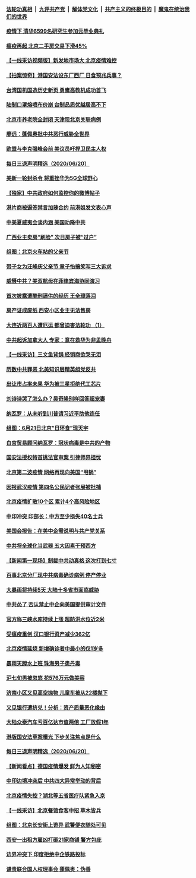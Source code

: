 

####  [法轮功真相](../../../../basic/blob/master/README.md?t=06221602) &nbsp;|&nbsp; [九评共产党](../../../../9ping.md/blob/master/README.md?t=06221602) &nbsp;|&nbsp; [解体党文化](../../../../jtdwh.md/blob/master/README.md?t=06221602)  &nbsp;|&nbsp; [共产主义的终极目的](../../../../gczydzjmd.md/blob/master/README.md?t=06221602) &nbsp;|&nbsp; [魔鬼在统治我们的世界](../../../../mgztzwmdsj.md/blob/master/README.md?t=06221602) 

#### [疫情下 清华6599名研究生参加云毕业典礼](../pages/nsc413/n12202984.md?t=06221602) 

#### [瘟疫再起 北京二手房交易下滑45%](../pages/nsc413/n12202697.md?t=06221602) 

#### [【一线采访视频版】新发地市场大 北京疫情难控](../pages/nsc413/n12201464.md?t=06221602) 

#### [【拍案惊奇】港国安法设东厂西厂 日食预兆兵事？](../pages/nsc413/n12202762.md?t=06221602) 

#### [台湾国机国造历史新页 勇鹰高教机成功首飞](../pages/nsc413/n12202865.md?t=06221602) 

#### [陆制口罩熔喷布价崩 台制品质优越居高不下](../pages/nsc413/n12202982.md?t=06221602) 

#### [北京市养老院全封闭 天津现北京关联病例](../pages/nsc413/n12202933.md?t=06221602) 


#### [廖远：蓬佩奥批中共恶行威胁全世界](../pages/nsc413/n12202827.md?t=06221602) 

#### [欧盟与李克强峰会前 美议员吁捍卫民主人权](../pages/nsc413/n12202775.md?t=06221602) 

#### [每日三退声明精选（2020/06/20）](../pages/nsc413/n12202855.md?t=06221602) 

#### [美新一轮封杀令 将重挫华为5G全球野心](../pages/nsc413/n12202488.md?t=06221602) 

#### [【独家】中共政府如何监控你的微博帖子](../pages/nsc413/n12192234.md?t=06221602) 

#### [港片商被逼签禁言加辣合约 前港姐发文表心声](../pages/nsc413/n12202465.md?t=06221602) 

#### [中美夏威夷会谈内涵 美国劝降中共](../pages/nsc413/n12202579.md?t=06221602) 

#### [广西业主卖房“刷脸” 次日房子被“过户”](../pages/nsc413/n12202435.md?t=06221602) 

#### [组图：北京火车站的父亲节](../pages/nsc413/n12202250.md?t=06221602) 

#### [带子女为汪峰庆父亲节 章子怡搞笑写三大诉求](../pages/nsc413/n12202305.md?t=06221602) 

#### [威慑中共？美双航母在菲律宾海协同演习](../pages/nsc413/n12202399.md?t=06221602) 

#### [首次披露遭酷刑逼供的经历 王全璋落泪](../pages/nsc413/n12202345.md?t=06221602) 

#### [房产证成废纸 西安小区业主无法售房](../pages/nsc413/n12202301.md?t=06221602) 

#### [大连近两百人遭厄运 都曾迫害法轮功 （1）](../pages/nsc413/n12197639.md?t=06221602) 

#### [中共起诉加拿大人 专家：意在救华为非孟晚舟](../pages/nsc413/n12202072.md?t=06221602) 

#### [【一线采访】三文鱼背锅 经销商欲哭无泪](../pages/nsc413/n12202308.md?t=06221602) 

#### [历数中共罪恶 北美知识层精英组党反共](../pages/nsc413/n12202192.md?t=06221602) 

#### [出让市占率未果 华为被三星拒绝代工芯片](../pages/nsc413/n12201980.md?t=06221602) 

#### [刘诗诗哭了怎么办？吴奇隆别样回答超宠妻](../pages/nsc413/n12202190.md?t=06221602) 

#### [纳瓦罗：从未听到川普请习近平助他连任](../pages/nsc413/n12202251.md?t=06221602) 

#### [组图：6月21日北京“日环食”现天宇](../pages/nsc413/n12202149.md?t=06221602) 

#### [白宫贸易顾问纳瓦罗：冠状病毒是中共的产物](../pages/nsc413/n12202027.md?t=06221602) 

#### [国安法授权特首挑法官审案 引律师界担忧](../pages/nsc413/n12202121.md?t=06221602) 

#### [北京第二波疫情 网络再现向美国“甩锅”](../pages/nsc413/n12201996.md?t=06221602) 

#### [因报武汉疫情 第四名公民记者张展被批捕](../pages/nsc413/n12201891.md?t=06221602) 

#### [北京疫情扩散10个区 累计4个高风险地区](../pages/nsc413/n12201798.md?t=06221602) 

#### [中印冲突 印部长：中方至少损失40名士兵](../pages/nsc413/n12201884.md?t=06221602) 

#### [美国会报告：在美中企需说明与共产党关系](../pages/nsc413/n12199133.md?t=06221602) 

#### [中共将全球化当武器 五大因素干预西方](../pages/nsc413/n12186089.md?t=06221602) 

#### [【新闻第一现场】制裁中共动真格 这次打到七寸](../pages/nsc413/n12201730.md?t=06221602) 

#### [百事北京分厂现中共病毒确诊病例 停产停业](../pages/nsc413/n12201596.md?t=06221602) 

#### [大暴雨将持续5天 大陆十多省市面临威胁](../pages/nsc413/n12201563.md?t=06221602) 

#### [中共怂了 否认禁止中企向美国提供审计文件](../pages/nsc413/n12201577.md?t=06221602) 

#### [官方称三峡水库持续上涨 超防洪水位近2米](../pages/nsc413/n12201515.md?t=06221602) 

#### [受瘟疫重创 汉口银行资产减少362亿](../pages/nsc413/n12201330.md?t=06221602) 

#### [北京疫情延烧 新增确诊者中最小的仅1岁多](../pages/nsc413/n12201322.md?t=06221602) 

#### [暴雨天蹚水上班 珠海男子患丹毒](../pages/nsc413/n12201451.md?t=06221602) 

#### [沪七旬男被忽悠 花576万元做美容](../pages/nsc413/n12201384.md?t=06221602) 

#### [济南小区又见高空抛物 儿童车被从22楼抛下](../pages/nsc413/n12201388.md?t=06221602) 


#### [又见银行遭挤兑！分析：资产质量恶化缘由](../pages/nsc413/n12200970.md?t=06221602) 

#### [大陆众泰汽车亏百亿达市值两倍 工厂放假1年](../pages/nsc413/n12201009.md?t=06221602) 

#### [港版国安法草案曝光 下步关注焦点是什么](../pages/nsc413/n12200876.md?t=06221602) 

#### [每日三退声明精选（2020/06/20）](../pages/nsc413/n12201124.md?t=06221602) 

#### [【新闻看点】德国疫情爆发 鲜为人知秘密](../pages/nsc413/n12200936.md?t=06221602) 

#### [中印边境冲突后 中共四大异常举动的背后](../pages/nsc413/n12200556.md?t=06221602) 

#### [北京疫情失控？湖北等五省医疗队紧急入京](../pages/nsc413/n12200836.md?t=06221602) 

#### [【一线采访】北京餐馆食客中招 草木皆兵](../pages/nsc413/n12200863.md?t=06221602) 

#### [组图：北京长安街上诡异 武警便衣随处可见](../pages/nsc413/n12200681.md?t=06221602) 

#### [西安一出租方雇凶打砸21家商铺 警方包庇](../pages/nsc413/n12200585.md?t=06221602) 

#### [边界冲突下 印度拒绝中企铁路投标](../pages/nsc413/n12200851.md?t=06221602) 

#### [谴责联合国人权理事会 蓬佩奥：伪善](../pages/nsc413/n12200748.md?t=06221602) 

